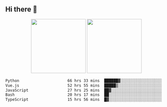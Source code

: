 ## Hi there 👋
<div align="center">
<span>  </span>
<img height="170px" src="https://github-readme-stats.vercel.app/api?username=bigQY&show_icons=true&count_private==true&v=3" /><span>        </span><img height="170px" src="https://github-readme-stats.vercel.app/api/top-langs/?username=bigQY&layout=compact&langs_count=8&hide=html&v=3" />
<span>  </span>
</div>
<div align="center">

<!--START_SECTION:waka-->

```txt
Python                     66 hrs 33 mins  ██████▓░░░░░░░░░░░░░░░░░░   26.89 %
Vue.js                     52 hrs 55 mins  █████▒░░░░░░░░░░░░░░░░░░░   21.38 %
JavaScript                 27 hrs 25 mins  ██▓░░░░░░░░░░░░░░░░░░░░░░   11.08 %
Bash                       20 hrs 17 mins  ██░░░░░░░░░░░░░░░░░░░░░░░   08.20 %
TypeScript                 15 hrs 56 mins  █▓░░░░░░░░░░░░░░░░░░░░░░░   06.44 %
```

<!--END_SECTION:waka-->
</div>
